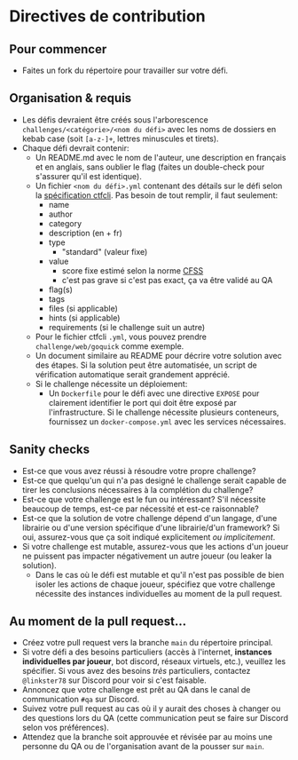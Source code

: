 # Directives de contribution

## Pour commencer
- Faites un fork du répertoire pour travailler sur votre défi.

## Organisation & requis
- Les défis devraient être créés sous l'arborescence `challenges/<catégorie>/<nom du défi>` avec les noms de dossiers en kebab case (soit `[a-z-]+`, lettres minuscules et tirets).
- Chaque défi devrait contenir:
    - Un README.md avec le nom de l'auteur, une description en français et en anglais, sans oublier le flag (faites un double-check pour s'assurer qu'il est identique).
    - Un fichier `<nom du défi>.yml` contenant des détails sur le défi selon la [spécification ctfcli](https://github.com/CTFd/ctfcli/blob/master/ctfcli/spec/challenge-example.yml). Pas besoin de tout remplir, il faut seulement:
        - name
        - author
        - category
        - description (en + fr)
        - type
            - "standard" (valeur fixe)
        - value
            - score fixe estimé selon la norme [CFSS](https://tricolor-question-028.notion.site/Common-Flag-Scoring-System-CFSS-751f71c34c7d4c1db661cbd7365af71f)
            - c'est pas grave si c'est pas exact, ça va être validé au QA
        - flag(s)
        - tags
        - files (si applicable)
        - hints (si applicable)
        - requirements (si le challenge suit un autre)
    - Pour le fichier ctfcli `.yml`, vous pouvez prendre `challenge/web/goquick` comme exemple.
    - Un document similaire au README pour décrire votre solution avec des étapes. Si la solution peut être automatisée, un script de vérification automatique serait grandement apprécié.
    - Si le challenge nécessite un déploiement:
        - Un `Dockerfile` pour le défi avec une directive `EXPOSE` pour clairement identifier le port qui doit être exposé par l'infrastructure. Si le challenge nécessite plusieurs conteneurs, fournissez un `docker-compose.yml` avec les services nécessaires.
    


## Sanity checks
- Est-ce que vous avez réussi à résoudre votre propre challenge?
- Est-ce que quelqu'un qui n'a pas designé le challenge serait capable de tirer les conclusions nécessaires à la complétion du challenge?
- Est-ce que votre challenge est le fun ou intéressant? S'il nécessite beaucoup de temps, est-ce par nécessité et est-ce raisonnable?
- Est-ce que la solution de votre challenge dépend d'un langage, d'une librairie ou d'une version spécifique d'une librairie/d'un framework? Si oui, assurez-vous que ça soit indiqué explicitement _ou implicitement_.
- Si votre challenge est mutable, assurez-vous que les actions d'un joueur ne puissent pas impacter négativement un autre joueur (ou leaker la solution).
    - Dans le cas où le défi est mutable et qu'il n'est pas possible de bien isoler les actions de chaque joueur, spécifiez que votre challenge nécessite des instances individuelles au moment de la pull request.

## Au moment de la pull request...
- Créez votre pull request vers la branche `main` du répertoire principal.
- Si votre défi a des besoins particuliers (accès à l'internet, **instances individuelles par joueur**, bot discord, réseaux virtuels, etc.), veuillez les spécifier. Si vous avez des besoins _très_ particuliers, contactez `@linkster78` sur Discord pour voir si c'est faisable.
- Annoncez que votre challenge est prêt au QA dans le canal de communication `#qa` sur Discord.
- Suivez votre pull request au cas où il y aurait des choses à changer ou des questions lors du QA (cette communication peut se faire sur Discord selon vos préférences).
- Attendez que la branche soit approuvée et révisée par au moins une personne du QA ou de l'organisation avant de la pousser sur `main`.
